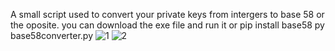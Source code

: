 A small script used to convert your private keys from intergers to base 58 or the oposite.
you can download the exe file and run it 
or
pip install base58
py base58converter.py 
![1](https://github.com/user-attachments/assets/fc42b18b-1c4f-4af6-9965-392748515848)
![2](https://github.com/user-attachments/assets/be92ddf8-1188-4fe9-88ae-41c51dd21178)
